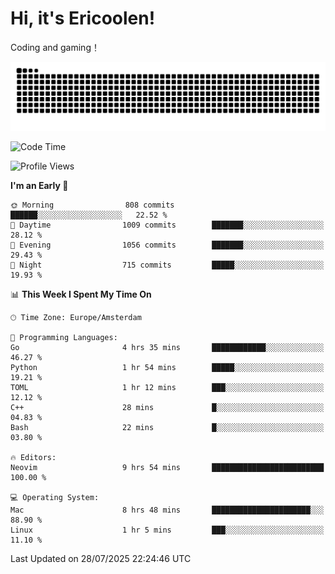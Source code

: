 # Hi, it's Ericoolen!
Coding and gaming！

<picture>
  <source media="(prefers-color-scheme: dark)" srcset="https://raw.githubusercontent.com/Eric-Song-Nop/Eric-Song-Nop/output/github-contribution-grid-snake-dark.svg">
  <source media="(prefers-color-scheme: light)" srcset="https://raw.githubusercontent.com/Eric-Song-Nop/Eric-Song-Nop/output/github-contribution-grid-snake.svg">
  <img alt="github contribution grid snake animation" src="https://raw.githubusercontent.com/Eric-Song-Nop/Eric-Song-Nop/output/github-contribution-grid-snake.svg">
</picture>

<!--START_SECTION:waka-->
![Code Time](http://img.shields.io/badge/Code%20Time-1%2C860%20hrs%2022%20mins-blue)

![Profile Views](http://img.shields.io/badge/Profile%20Views-2-blue)

**I'm an Early 🐤** 

```text
🌞 Morning                808 commits         ██████░░░░░░░░░░░░░░░░░░░   22.52 % 
🌆 Daytime                1009 commits        ███████░░░░░░░░░░░░░░░░░░   28.12 % 
🌃 Evening                1056 commits        ███████░░░░░░░░░░░░░░░░░░   29.43 % 
🌙 Night                  715 commits         █████░░░░░░░░░░░░░░░░░░░░   19.93 % 
```


📊 **This Week I Spent My Time On** 

```text
🕑︎ Time Zone: Europe/Amsterdam

💬 Programming Languages: 
Go                       4 hrs 35 mins       ████████████░░░░░░░░░░░░░   46.27 % 
Python                   1 hr 54 mins        █████░░░░░░░░░░░░░░░░░░░░   19.21 % 
TOML                     1 hr 12 mins        ███░░░░░░░░░░░░░░░░░░░░░░   12.12 % 
C++                      28 mins             █░░░░░░░░░░░░░░░░░░░░░░░░   04.83 % 
Bash                     22 mins             █░░░░░░░░░░░░░░░░░░░░░░░░   03.80 % 

🔥 Editors: 
Neovim                   9 hrs 54 mins       █████████████████████████   100.00 % 

💻 Operating System: 
Mac                      8 hrs 48 mins       ██████████████████████░░░   88.90 % 
Linux                    1 hr 5 mins         ███░░░░░░░░░░░░░░░░░░░░░░   11.10 % 
```


 Last Updated on 28/07/2025 22:24:46 UTC
<!--END_SECTION:waka-->
